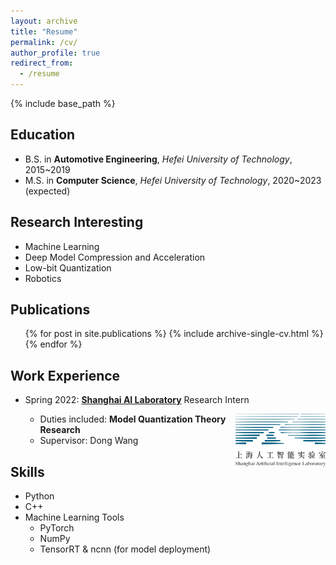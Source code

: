```yaml
---
layout: archive
title: "Resume"
permalink: /cv/
author_profile: true
redirect_from:
  - /resume
---
```


{% include base_path %}

## Education

* B.S. in **Automotive Engineering**, *Hefei University of Technology*, 2015~2019
* M.S. in **Computer Science**, *Hefei University of Technology*, 2020~2023 (expected)

## Research Interesting 

* Machine Learning
* Deep Model Compression and Acceleration
* Low-bit Quantization
* Robotics

## Publications

  <ul>{% for post in site.publications %}
    {% include archive-single-cv.html %}
  {% endfor %}</ul>

## Work Experience

* Spring 2022: [**Shanghai AI Laboratory**](https://www.shlab.org.cn/)  Research Intern
  
  <img src="/images/shlab.png" align='right' width="30%" height="30%"/>

  * Duties included: **Model Quantization Theory Research**
  * Supervisor: Dong Wang
  
## Skills

* Python
* C++
* Machine Learning Tools
  * PyTorch
  * NumPy
  * TensorRT & ncnn (for model deployment)
